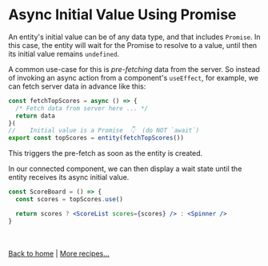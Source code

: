 # Async Initial Value Using Promise

An entity's initial value can be of any data type, and that includes `Promise`. In this case, the entity will wait for the Promise to resolve to a value, until then its initial value remains `undefined`. 

A common use-case for this is _pre-fetching_ data from the server. So instead of invoking an async action from a component's `useEffect`, for example, we can fetch server data in advance like this:

```js
const fetchTopScores = async () => {
  /* Fetch data from server here ... */
  return data
}(
//    Initial value is a Promise  👇  (do NOT `await`)
export const topScores = entity(fetchTopScores())
```
This triggers the pre-fetch as soon as the entity is created.

In our connected component, we can then display a wait state until the entity receives its async initial value.

```jsx
const ScoreBoard = () => {
  const scores = topScores.use()

  return scores ? <ScoreList scores={scores} /> : <Spinner />
}
```

<br /><br />
[Back to home](index.html) | [More recipes...](recipes.html)